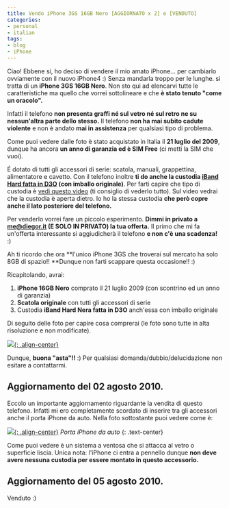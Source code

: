 ```yaml
---
title: Vendo iPhone 3GS 16GB Nero [AGGIORNATO x 2] e [VENDUTO]
categories:
- personal
- italian
tags:
- blog
- iPhone
---
```

Ciao! Ebbene si, ho deciso di vendere il mio amato iPhone... per cambiarlo
ovviamente con il nuovo iPhone4 :) Senza mandarla troppo per le lunghe. si
tratta di un **iPhone 3GS 16GB Nero**. Non sto qui ad elencarvi tutte le
caratteristiche ma quello che vorrei sottolineare e che **è stato tenuto "come
un oracolo".**

Infatti il telefono **non presenta graffi né sul vetro né sul retro ne su
nessun'altra parte dello stesso.** Il telefono **non ha mai subito cadute
violente** e non è andato **mai in assistenza** per qualsiasi tipo di
problema.

Come puoi vedere dalle foto è stato acquistato in Italia il **21 luglio del
2009**, dunque ha ancora **un anno di garanzia ed è SIM Free** (ci metti la
SIM che vuoi).

É dotato di tutti gli accessori di serie: scatola, manuali, grappettina,
alimentatore e cavetto. Con il telefono inoltre **ti do anche la custodia
[iBand Hard fatta in D3O](http://www.tech21.uk.com/products-mobile-iphone2.html)
(con imballo originale)**. Per farti capire che tipo di custodia
è [vedi questo video](http://www.youtube.com/watch?v=j4uMTZWh0Rc) (ti
consiglio di vederlo tutto). Sul video vedrai che la custodia è aperta dietro.
Io ho la stessa custodia **che però copre anche il lato posteriore del
telefono.**

Per venderlo vorrei fare un piccolo esperimento. **Dimmi in privato a
me@diegor.it (E SOLO IN PRIVATO) la tua offerta.** Il primo che mi fa
un'offerta interessante si aggiudicherà il telefono **e non c'è una
scadenza!** :)

Ah ti ricordo che ora **l'unico iPhone 3GS che troverai sul mercato ha solo
8GB di spazio!! **Dunque non farti scappare questa occasione!! :)

Ricapitolando, avrai:

  1. **iPhone 16GB Nero** comprato il 21 luglio 2009 (con scontrino ed un anno di garanzia)
  2. **Scatola originale** con tutti gli accessori di serie
  3. Custodia **iBand Hard Nera fatta in D3O** anch'essa con imballo originale
  
Di seguito delle foto per capire cosa comprerai (le foto sono tutte in alta
risoluzione e non modificate).

[![]({{site.url}}/assets/images/iPhone3.jpg){: .align-center}]({{site.url}}/assets/images/iPhone3.jpg)

Dunque, **buona "asta"!!** :) Per qualsiasi domanda/dubbio/delucidazione non
esitare a contattarmi.

## Aggiornamento del 02 agosto 2010.
  
Eccolo un importante aggiornamento riguardante la vendita di questo telefono.
Infatti mi ero completamente scordato di inserire tra gli accessori anche il
porta iPhone da auto. Nella foto sottostante puoi vedere come è:

[![]({{site.url}}/assets/images/porta_iPhone.jpg){: .align-center}]({{site.url}}/assets/images/porta_iPhone.jpg)
_Porta iPhone da auto_
{: .text-center}

Come puoi vedere è un sistema a ventosa che si attacca al vetro o superficie
liscia. Unica nota: l'iPhone ci entra a pennello dunque **non deve avere
nessuna custodia per essere montato in questo accessorio.**

## Aggiornamento del 05 agosto 2010.

Venduto :)
